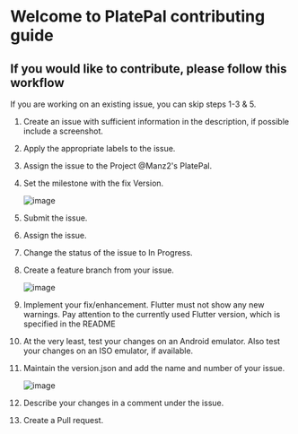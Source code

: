 # Welcome to PlatePal contributing guide

## If you would like to contribute, please follow this workflow

If you are working on an existing issue, you can skip steps 1-3 & 5.
1. Create an issue with sufficient information in the description, if possible include a screenshot.
2. Apply the appropriate labels to the issue.
3. Assign the issue to the Project @Manz2's PlatePal.
4. Set the milestone with the fix Version.

   ![image](https://github.com/Manz2/com.platePal.ios/assets/92571626/7245bc58-c393-4c70-85b9-354f60c8ea04)

5. Submit the issue.
6. Assign the issue.
7. Change the status of the issue to In Progress.
8. Create a feature branch from your issue.

   ![image](https://github.com/Manz2/com.platePal.ios/assets/92571626/34750027-082d-4daa-b111-e8ffd5b0ac13)

9. Implement your fix/enhancement. Flutter must not show any new warnings. Pay attention to the currently used Flutter version, which is specified in the README 
10. At the very least, test your changes on an Android emulator. Also test your changes on an ISO emulator, if available.
11. Maintain the version.json and add the name and number of your issue.

    ![image](https://github.com/Manz2/com.platePal.ios/assets/92571626/0f7bd5dc-3eb2-4223-a51b-4c8d3ac77ff0)
   
12. Describe your changes in a comment under the issue.
13. Create a Pull request. 

